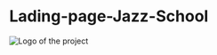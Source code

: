 # Lading-page-Jazz-School
![Logo of the project](https://scontent.xx.fbcdn.net/v/t1.15752-9/376382747_859484968936640_4624103784510951316_n.png?stp=dst-png_p403x403&_nc_cat=105&ccb=1-7&_nc_sid=aee45a&_nc_ohc=vhv-GNFkjg8AX8gEArf&_nc_ad=z-m&_nc_cid=0&_nc_ht=scontent.xx&oh=03_AdR4tUSjOBLRmxH4YTuvTAZvrsvhFBiso4bVq93Y_yeSKg&oe=6527F521)
